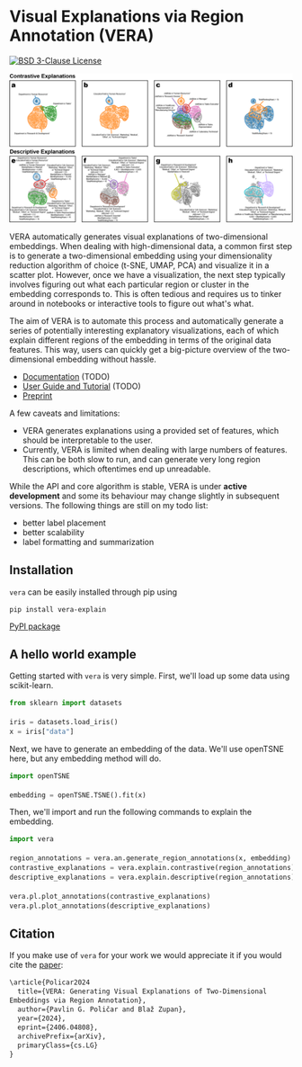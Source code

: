 # Visual Explanations via Region Annotation (VERA)

[![BSD 3-Clause License](https://img.shields.io/badge/License-BSD%203--Clause-blue.svg)](https://opensource.org/licenses/BSD-3-Clause)

![](docs/source/images/main-example.png)

VERA automatically generates visual explanations of two-dimensional embeddings. When dealing with high-dimensional data, a common first step is to generate a two-dimensional embedding using your dimensionality reduction algorithm of choice (t-SNE, UMAP, PCA) and visualize it in a scatter plot. However, once we have a visualization, the next step typically involves figuring out what each particular region or cluster in the embedding corresponds to. This is often tedious and requires us to tinker around in notebooks or interactive tools to figure out what's what.

The aim of VERA is to automate this process and automatically generate a series of potentially interesting explanatory visualizations, each of which explain different regions of the embedding in terms of the original data features. This way, users can quickly get a big-picture overview of the two-dimensional embedding without hassle.

- [Documentation]() (TODO)
- [User Guide and Tutorial]() (TODO)
- [Preprint](https://arxiv.org/abs/2406.04808)

A few caveats and limitations:
- VERA generates explanations using a provided set of features, which should be interpretable to the user.
- Currently, VERA is limited when dealing with large numbers of features. This can be both slow to run, and can generate very long region descriptions, which oftentimes end up unreadable.

While the API and core algorithm is stable, VERA is under **active development** and some its behaviour may change slightly in subsequent versions.
The following things are still on my todo list:
- better label placement
- better scalability
- label formatting and summarization

## Installation

`vera` can be easily installed through pip using

```
pip install vera-explain
```

[PyPI package](https://pypi.org/project/vera-explain/0.1.0/)

## A hello world example

Getting started with `vera` is very simple. First, we'll load up some data using scikit-learn.

```python
from sklearn import datasets

iris = datasets.load_iris()
x = iris["data"]
```

Next, we have to generate an embedding of the data. We'll use openTSNE here, but any embedding method will do.

```python
import openTSNE

embedding = openTSNE.TSNE().fit(x)
```

Then, we'll import and run the following commands to explain the embedding.

```python
import vera

region_annotations = vera.an.generate_region_annotations(x, embedding)
contrastive_explanations = vera.explain.contrastive(region_annotations)
descriptive_explanations = vera.explain.descriptive(region_annotations)

vera.pl.plot_annotations(contrastive_explanations)
vera.pl.plot_annotations(descriptive_explanations)
```

## Citation

If you make use of `vera` for your work we would appreciate it if you would cite the [paper](https://arxiv.org/abs/2406.04808):

```
\article{Policar2024
  title={VERA: Generating Visual Explanations of Two-Dimensional Embeddings via Region Annotation}, 
  author={Pavlin G. Poličar and Blaž Zupan},
  year={2024},
  eprint={2406.04808},
  archivePrefix={arXiv},
  primaryClass={cs.LG}
}
```
